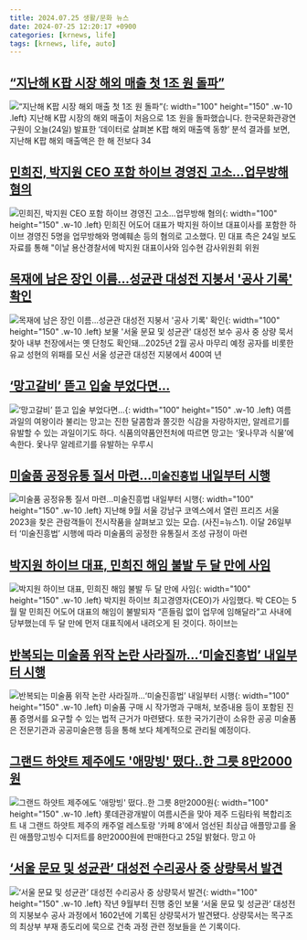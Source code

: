 ```yaml
---
title: 2024.07.25 생활/문화 뉴스
date: 2024-07-25 12:20:17 +0900
categories: [krnews, life]
tags: [krnews, life, auto]
---
```

## [“지난해 K팝 시장 해외 매출 첫 1조 원 돌파”](https://n.news.naver.com/mnews/article/056/0011768383)

![“지난해 K팝 시장 해외 매출 첫 1조 원 돌파”](https://mimgnews.pstatic.net/image/origin/056/2024/07/24/11768383.jpg?type=nf220_150){: width="100" height="150" .w-10 .left}
지난해 K팝 시장의 해외 매출이 처음으로 1조 원을 돌파했습니다. 한국문화관광연구원이 오늘(24일) 발표한 ‘데이터로 살펴본 K팝 해외 매출액 동향’ 분석 결과를 보면, 지난해 K팝 해외 매출액은 한 해 전보다 34

## [민희진, 박지원 CEO 포함 하이브 경영진 고소…업무방해 혐의](https://n.news.naver.com/mnews/article/025/0003375465)

![민희진, 박지원 CEO 포함 하이브 경영진 고소…업무방해 혐의](https://mimgnews.pstatic.net/image/origin/025/2024/07/24/3375465.jpg?type=nf220_150){: width="100" height="150" .w-10 .left}
민희진 어도어 대표가 박지원 하이브 대표이사를 포함한 하이브 경영진 5명을 업무방해와 명예훼손 등의 혐의로 고소했다. 민 대표 측은 24일 보도자료를 통해 "이날 용산경찰서에 박지원 대표이사와 임수현 감사위원회 위원

## [목재에 남은 장인 이름…성균관 대성전 지붕서 '공사 기록' 확인](https://n.news.naver.com/mnews/article/001/0014828178)

![목재에 남은 장인 이름…성균관 대성전 지붕서 '공사 기록' 확인](https://mimgnews.pstatic.net/image/origin/001/2024/07/25/14828178.jpg?type=nf220_150){: width="100" height="150" .w-10 .left}
보물 '서울 문묘 및 성균관' 대성전 보수 공사 중 상량 묵서 찾아 내부 천장에서는 옛 단청도 확인돼…2025년 2월 공사 마무리 예정 공자를 비롯한 유교 성현의 위패를 모신 서울 성균관 대성전 지붕에서 400여 년

## [‘망고갈비’ 뜯고 입술 부었다면...](https://n.news.naver.com/mnews/article/016/0002340595)

![‘망고갈비’ 뜯고 입술 부었다면...](https://mimgnews.pstatic.net/image/origin/016/2024/07/25/2340595.jpg?type=nf220_150){: width="100" height="150" .w-10 .left}
여름 과일의 여왕이라 불리는 망고는 진한 달콤함과 쫄깃한 식감을 자랑하지만, 알레르기를 유발할 수 있는 과일이기도 하다. 식품의약품안전처에 따르면 망고는 ‘옻나무과 식물’에 속한다. 옻나무 알레르기를 유발하는 우루시

## [미술품 공정유통 질서 마련…`미술진흥법` 내일부터 시행](https://n.news.naver.com/mnews/article/018/0005797323)

![미술품 공정유통 질서 마련…`미술진흥법` 내일부터 시행](https://mimgnews.pstatic.net/image/origin/018/2024/07/25/5797323.jpg?type=nf220_150){: width="100" height="150" .w-10 .left}
지난해 9월 서울 강남구 코엑스에서 열린 프리즈 서울 2023을 찾은 관람객들이 전시작품을 살펴보고 있는 모습. (사진=뉴스1). 이달 26일부터 ‘미술진흥법’ 시행에 따라 미술품의 공정한 유통질서 조성 규정이 마련

## [박지원 하이브 대표, 민희진 해임 불발 두 달 만에 사임](https://n.news.naver.com/mnews/article/020/0003578254)

![박지원 하이브 대표, 민희진 해임 불발 두 달 만에 사임](https://mimgnews.pstatic.net/image/origin/020/2024/07/24/3578254.jpg?type=nf220_150){: width="100" height="150" .w-10 .left}
박지원 하이브 최고경영자(CEO)가 사임했다. 박 CEO는 5월 말 민희진 어도어 대표의 해임이 불발되자 “흔들림 없이 업무에 임해달라”고 사내에 당부했는데 두 달 만에 먼저 대표직에서 내려오게 된 것이다. 하이브는

## [반복되는 미술품 위작 논란 사라질까…‘미술진흥법’ 내일부터 시행](https://n.news.naver.com/mnews/article/088/0000894019)

![반복되는 미술품 위작 논란 사라질까…‘미술진흥법’ 내일부터 시행](https://mimgnews.pstatic.net/image/origin/088/2024/07/25/894019.jpg?type=nf220_150){: width="100" height="150" .w-10 .left}
미술품 구매 시 작가명과 구매처, 보증내용 등이 포함된 진품 증명서를 요구할 수 있는 법적 근거가 마련됐다. 또한 국가기관이 소유한 공공 미술품은 전문기관과 공공미술은행 등을 통해 보다 체계적으로 관리될 예정이다.

## [그랜드 하얏트 제주에도 '애망빙' 떴다..한 그릇 8만2000원](https://n.news.naver.com/mnews/article/008/0005068632)

![그랜드 하얏트 제주에도 '애망빙' 떴다..한 그릇 8만2000원](https://mimgnews.pstatic.net/image/origin/008/2024/07/25/5068632.jpg?type=nf220_150){: width="100" height="150" .w-10 .left}
롯데관광개발이 여름시즌을 맞아 제주 드림타워 복합리조트 내 그랜드 하얏트 제주의 캐주얼 레스토랑 '카페 8'에서 엄선된 최상급 애플망고를 올린 애플망고빙수 디저트를 8만2000원에 판매한다고 25일 밝혔다. 망고 아

## [‘서울 문묘 및 성균관’ 대성전 수리공사 중 상량묵서 발견](https://n.news.naver.com/mnews/article/031/0000856415)

![‘서울 문묘 및 성균관’ 대성전 수리공사 중 상량묵서 발견](https://mimgnews.pstatic.net/image/origin/031/2024/07/25/856415.jpg?type=nf220_150){: width="100" height="150" .w-10 .left}
작년 9월부터 진행 중인 보물 ‘서울 문묘 및 성균관’ 대성전의 지붕보수 공사 과정에서 1602년에 기록된 상량묵서가 발견됐다. 상량묵서는 목구조의 최상부 부재 종도리에 묵으로 건축 과정 관련 정보들을 쓴 기록이다.

